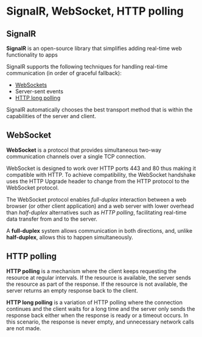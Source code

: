 # SignalR, WebSocket, HTTP polling

## SignalR

**SignalR** is an open-source library that simplifies adding real-time web functionality to apps

SignalR supports the following techniques for handling real-time communication (in order of graceful fallback):

* [WebSockets](#websocket)
* Server-sent events
* [HTTP long polling](#http-polling)

SignalR automatically chooses the best transport method that is within the capabilities of the server and client.

## WebSocket

**WebSocket** is a protocol that provides simultaneous two-way communication channels over a single TCP connection.

WebSocket is designed to work over HTTP ports 443 and 80 thus making it compatible with HTTP. To achieve compatibility, the WebSocket handshake uses the HTTP Upgrade header to change from the HTTP protocol to the WebSocket protocol.

The WebSocket protocol enables _full-duplex_ interaction between a web browser (or other client application) and a web server with lower overhead than _half-duplex_ alternatives such as _HTTP polling_, facilitating real-time data transfer from and to the server.

A **full-duplex** system allows communication in both directions, and, unlike **half-duplex**, allows this to happen simultaneously.

## HTTP polling

**HTTP polling** is a mechanism where the client keeps requesting the resource at regular intervals. If the resource is available, the server sends the resource as part of the response. If the resource is not available, the server returns an empty response back to the client.

**HTTP long polling** is a variation of HTTP polling where the connection continues and the client waits for a long time and the server only sends the response back either when the response is ready or a timeout occurs. In this scenario, the response is never empty, and unnecessary network calls are not made.
